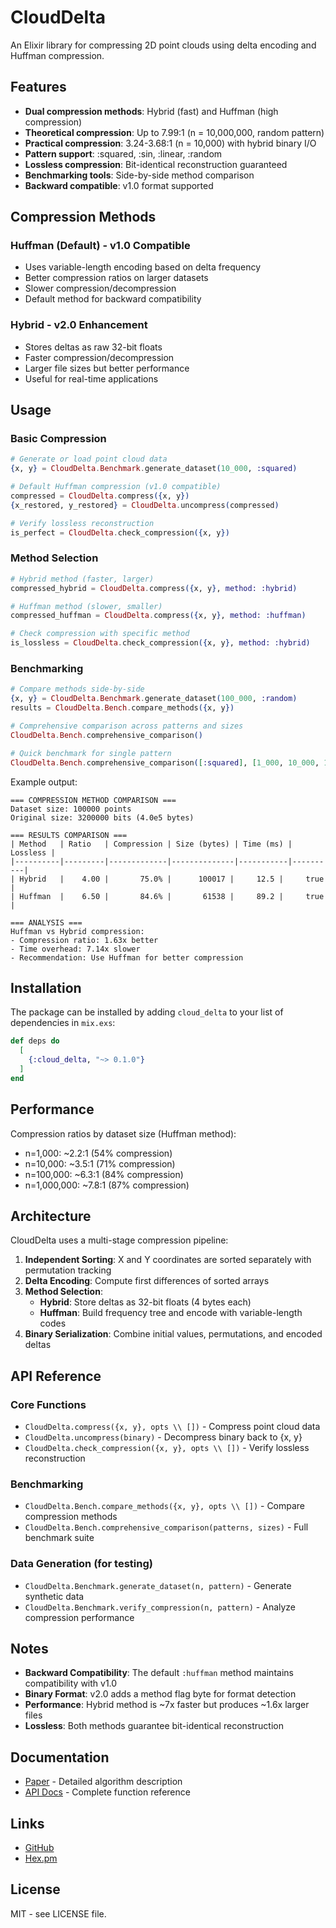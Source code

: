 # CloudDelta

An Elixir library for compressing 2D point clouds using delta encoding and Huffman compression.

## Features

- **Dual compression methods**: Hybrid (fast) and Huffman (high compression)
- **Theoretical compression**: Up to 7.99:1 (n = 10,000,000, random pattern)
- **Practical compression**: 3.24-3.68:1 (n = 10,000) with hybrid binary I/O
- **Pattern support**: :squared, :sin, :linear, :random
- **Lossless compression**: Bit-identical reconstruction guaranteed
- **Benchmarking tools**: Side-by-side method comparison
- **Backward compatible**: v1.0 format supported

## Compression Methods

### Huffman (Default) - v1.0 Compatible
- Uses variable-length encoding based on delta frequency
- Better compression ratios on larger datasets
- Slower compression/decompression
- Default method for backward compatibility

### Hybrid - v2.0 Enhancement  
- Stores deltas as raw 32-bit floats
- Faster compression/decompression
- Larger file sizes but better performance
- Useful for real-time applications

## Usage

### Basic Compression

```elixir
# Generate or load point cloud data
{x, y} = CloudDelta.Benchmark.generate_dataset(10_000, :squared)

# Default Huffman compression (v1.0 compatible)
compressed = CloudDelta.compress({x, y})
{x_restored, y_restored} = CloudDelta.uncompress(compressed)

# Verify lossless reconstruction
is_perfect = CloudDelta.check_compression({x, y})
```

### Method Selection

```elixir
# Hybrid method (faster, larger)
compressed_hybrid = CloudDelta.compress({x, y}, method: :hybrid)

# Huffman method (slower, smaller) 
compressed_huffman = CloudDelta.compress({x, y}, method: :huffman)

# Check compression with specific method
is_lossless = CloudDelta.check_compression({x, y}, method: :hybrid)
```

### Benchmarking

```elixir
# Compare methods side-by-side
{x, y} = CloudDelta.Benchmark.generate_dataset(100_000, :random)
results = CloudDelta.Bench.compare_methods({x, y})

# Comprehensive comparison across patterns and sizes
CloudDelta.Bench.comprehensive_comparison()

# Quick benchmark for single pattern
CloudDelta.Bench.comprehensive_comparison([:squared], [1_000, 10_000, 100_000])
```

Example output:
```
=== COMPRESSION METHOD COMPARISON ===
Dataset size: 100000 points
Original size: 3200000 bits (4.0e5 bytes)

=== RESULTS COMPARISON ===
| Method   | Ratio   | Compression | Size (bytes) | Time (ms) | Lossless |
|----------|---------|-------------|--------------|-----------|----------|
| Hybrid   |    4.00 |       75.0% |      100017 |     12.5 |     true |
| Huffman  |    6.50 |       84.6% |       61538 |     89.2 |     true |

=== ANALYSIS ===
Huffman vs Hybrid compression:
- Compression ratio: 1.63x better
- Time overhead: 7.14x slower
- Recommendation: Use Huffman for better compression
```

## Installation

The package can be installed by adding `cloud_delta` to your list of dependencies in `mix.exs`:

```elixir
def deps do
  [
    {:cloud_delta, "~> 0.1.0"}
  ]
end
```

## Performance

Compression ratios by dataset size (Huffman method):
- n=1,000: ~2.2:1 (54% compression)
- n=10,000: ~3.5:1 (71% compression)  
- n=100,000: ~6.3:1 (84% compression)
- n=1,000,000: ~7.8:1 (87% compression)

## Architecture

CloudDelta uses a multi-stage compression pipeline:

1. **Independent Sorting**: X and Y coordinates are sorted separately with permutation tracking
2. **Delta Encoding**: Compute first differences of sorted arrays
3. **Method Selection**:
   - **Hybrid**: Store deltas as 32-bit floats (4 bytes each)
   - **Huffman**: Build frequency tree and encode with variable-length codes
4. **Binary Serialization**: Combine initial values, permutations, and encoded deltas

## API Reference

### Core Functions

- `CloudDelta.compress({x, y}, opts \\ [])` - Compress point cloud data
- `CloudDelta.uncompress(binary)` - Decompress binary back to {x, y}
- `CloudDelta.check_compression({x, y}, opts \\ [])` - Verify lossless reconstruction

### Benchmarking

- `CloudDelta.Bench.compare_methods({x, y}, opts \\ [])` - Compare compression methods
- `CloudDelta.Bench.comprehensive_comparison(patterns, sizes)` - Full benchmark suite

### Data Generation (for testing)

- `CloudDelta.Benchmark.generate_dataset(n, pattern)` - Generate synthetic data
- `CloudDelta.Benchmark.verify_compression(n, pattern)` - Analyze compression performance

## Notes

- **Backward Compatibility**: The default `:huffman` method maintains compatibility with v1.0
- **Binary Format**: v2.0 adds a method flag byte for format detection
- **Performance**: Hybrid method is ~7x faster but produces ~1.6x larger files
- **Lossless**: Both methods guarantee bit-identical reconstruction

## Documentation

- [Paper](doc/cloud_delta_paper.pdf) - Detailed algorithm description
- [API Docs](https://hexdocs.pm/cloud_delta) - Complete function reference

## Links

- [GitHub](https://github.com/doctorcorral/cloud_delta/)
- [Hex.pm](https://hex.pm/packages/cloud_delta)

## License

MIT - see LICENSE file.
